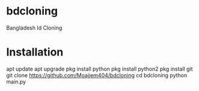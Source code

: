 # bdcloning
Bangladesh Id Cloning

# Installation 

apt update 
apt upgrade 
pkg install python
pkg install python2
pkg install git
git clone https://github.com/Moajjem404/bdcloning
cd bdcloning
python main.py
